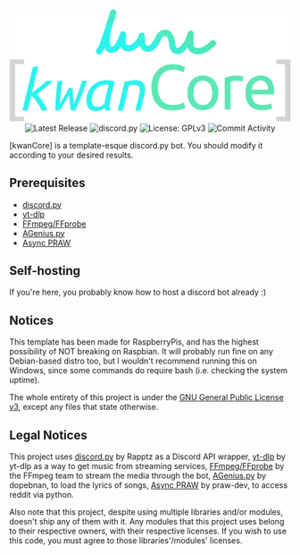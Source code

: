 <div align="center">
<img alt="[kwanCore]" src="https://raw.githubusercontent.com/dopebnan/kwancore/main/assets/logo.png">
<br>
<img alt="Latest Release" src="https://img.shields.io/github/v/release/dopebnan/kwancore?display_name=release&include_prereleases&sort=semver">
<img alt="discord.py" src="https://img.shields.io/badge/-discord.py-5865F2">
<img alt="License: GPLv3" src="https://img.shields.io/github/license/dopebnan/kwancore">
<img alt="Commit Activity" src="https://img.shields.io/github/commit-activity/m/dopebnan/kwancore">
</div>

[kwanCore] is a template-esque discord.py bot.
You should modify it according to your desired results.

## Prerequisites
* [discord.py](https://github.com/Rapptz/discord.py)
* [yt-dlp](https://github.com/yt-dlp/yt-dlp)
* [FFmpeg/FFprobe](https://git.ffmpeg.org/ffmpeg.git) 
* [AGenius.py](https://github.com/dopebnan/AGenius.py)
* [Async PRAW](https://github.com/praw-dev/asyncpraw)

## Self-hosting
If you're here, you probably know how to host a discord bot already :)

## Notices

This template has been made for RaspberryPis, and has the highest possibility of NOT breaking on Raspbian. 
It will probably run fine on any Debian-based distro too, but I wouldn't recommend running this on Windows,
since some commands do require bash (i.e. checking the system uptime).

The whole entirety of this project is under the [GNU General Public License v3](LICENSE),
except any files that state otherwise.

## Legal Notices

This project uses [discord.py](https://github.com/Rapptz/discord.py) by Rapptz as a Discord API wrapper, 
[yt-dlp](https://github.com/yt-dlp/yt-dlp) by yt-dlp as a way to get music from streaming services,
[FFmpeg/FFprobe](https://git.ffmpeg.org/ffmpeg.git) by the FFmpeg team to stream the media through the bot,
[AGenius.py](https://github.com/dopebnan/AGenius.py) by dopebnan, to load the lyrics of songs,
[Async PRAW](https://github.com/praw-dev/asyncpraw) by praw-dev, to access reddit via python.

Also note that this project, despite using multiple libraries and/or modules, doesn't ship any of them with it. 
Any modules that this project uses belong to their respective owners, with their respective licenses.
If you wish to use this code, you must agree to those libraries'/modules' licenses.
